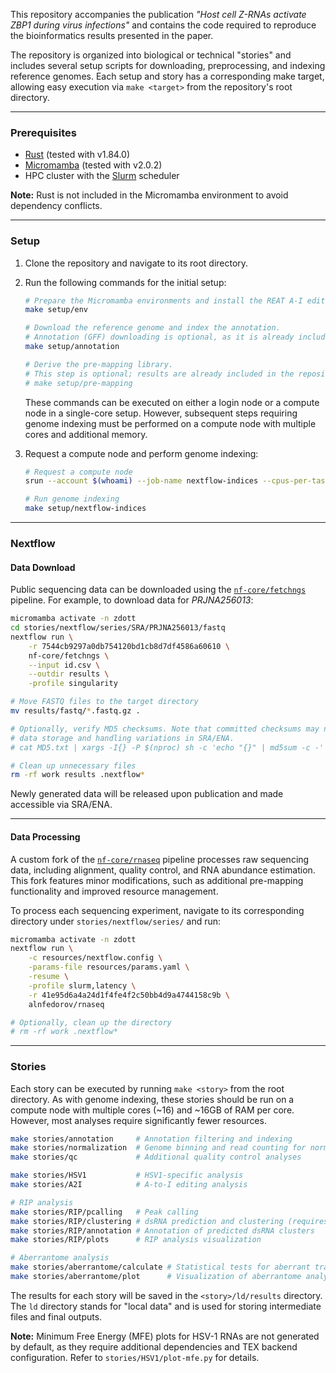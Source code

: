 This repository accompanies the publication *"Host cell Z-RNAs activate ZBP1 during virus infections"* and contains the
code required to reproduce the bioinformatics results presented in the paper.

The repository is organized into biological or technical "stories" and includes several setup scripts for downloading,
preprocessing, and indexing reference genomes. Each setup and story has a corresponding make target, allowing easy
execution via `make <target>` from the repository's root directory.

---

### Prerequisites

- [Rust](https://www.rust-lang.org/tools/install) (tested with v1.84.0)
- [Micromamba](https://mamba.readthedocs.io/en/latest/installation/micromamba-installation.html) (tested with v2.0.2)
- HPC cluster with the [Slurm](https://slurm.schedmd.com/quickstart.html) scheduler

**Note:** Rust is not included in the Micromamba environment to avoid dependency conflicts.

---

### Setup

1. Clone the repository and navigate to its root directory.
2. Run the following commands for the initial setup:

   ```bash
   # Prepare the Micromamba environments and install the REAT A-I editing analysis tool
   make setup/env
   
   # Download the reference genome and index the annotation.
   # Annotation (GFF) downloading is optional, as it is already included in the repository.
   make setup/annotation
   
   # Derive the pre-mapping library.
   # This step is optional; results are already included in the repository.
   # make setup/pre-mapping 
   ```

   These commands can be executed on either a login node or a compute node in a single-core setup. However, subsequent
   steps requiring genome indexing must be performed on a compute node with multiple cores and additional memory.

3. Request a compute node and perform genome indexing:

   ```bash
   # Request a compute node
   srun --account $(whoami) --job-name nextflow-indices --cpus-per-task 32 --mem-per-cpu 8G --pty bash -i

   # Run genome indexing
   make setup/nextflow-indices
   ```

---

### Nextflow

#### Data Download

Public sequencing data can be downloaded using the [`nf-core/fetchngs`](https://nf-co.re/fetchngs) pipeline. For
example, to download data for *PRJNA256013*:

```bash
micromamba activate -n zdott
cd stories/nextflow/series/SRA/PRJNA256013/fastq
nextflow run \
    -r 7544cb9297a0db754120bd1cb8d7df4586a60610 \
    nf-core/fetchngs \
    --input id.csv \
    --outdir results \
    -profile singularity

# Move FASTQ files to the target directory
mv results/fastq/*.fastq.gz .

# Optionally, verify MD5 checksums. Note that committed checksums may not match downloaded ones due to 
# data storage and handling variations in SRA/ENA.
# cat MD5.txt | xargs -I{} -P $(nproc) sh -c 'echo "{}" | md5sum -c -'

# Clean up unnecessary files
rm -rf work results .nextflow*
```

Newly generated data will be released upon publication and made accessible via SRA/ENA.

---

#### Data Processing

A custom fork of the [`nf-core/rnaseq`](https://github.com/nf-core/rnaseq) pipeline processes raw sequencing data,
including alignment, quality control, and RNA abundance estimation. This fork features minor modifications, such as
additional pre-mapping functionality and improved resource management.

To process each sequencing experiment, navigate to its corresponding directory under `stories/nextflow/series/` and run:

```bash
micromamba activate -n zdott
nextflow run \
    -c resources/nextflow.config \
    -params-file resources/params.yaml \
    -resume \
    -profile slurm,latency \
    -r 41e95d6a4a24d1f4fe4f2c50bb4d9a4744158c9b \
    alnfedorov/rnaseq

# Optionally, clean up the directory
# rm -rf work .nextflow*
```

---

### Stories

Each story can be executed by running `make <story>` from the root directory. As with genome indexing, these stories
should be run on a compute node with multiple cores (~16) and ~16GB of RAM per core. However, most analyses require
significantly fewer resources.

```bash
make stories/annotation     # Annotation filtering and indexing
make stories/normalization  # Genome binning and read counting for normalization/QC [running]
make stories/qc             # Additional quality control analyses

make stories/HSV1           # HSV1-specific analysis
make stories/A2I            # A-to-I editing analysis

# RIP analysis
make stories/RIP/pcalling   # Peak calling
make stories/RIP/clustering # dsRNA prediction and clustering (requires 96 cores and 16GB RAM per core)
make stories/RIP/annotation # Annotation of predicted dsRNA clusters
make stories/RIP/plots      # RIP analysis visualization

# Aberrantome analysis
make stories/aberrantome/calculate # Statistical tests for aberrant transcription events
make stories/aberrantome/plot      # Visualization of aberrantome analysis
```

The results for each story will be saved in the `<story>/ld/results` directory. The `ld` directory stands for "local
data" and is used for storing intermediate files and final outputs.

**Note:** Minimum Free Energy (MFE) plots for HSV-1 RNAs are not generated by default, as they require additional
dependencies and TEX backend configuration. Refer to `stories/HSV1/plot-mfe.py` for details.

